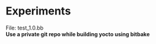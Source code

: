 # Experiments
File: test_1.0.bb <br>
**Use a private git repo while building yocto using bitbake** <br>

